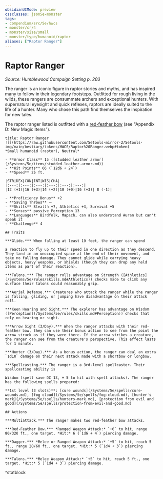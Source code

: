 ```yaml
---
obsidianUIMode: preview
cssclasses: json5e-monster
tags:
- compendium/src/5e/hwcs
- monster/cr/4
- monster/size/small
- monster/type/humanoid/raptor
aliases: ["Raptor Ranger"]
---
```

# Raptor Ranger
*Source: Humblewood Campaign Setting p. 203*  

The ranger is an iconic figure in raptor stories and myths, and has inspired many to follow in their legendary footsteps. Outfitted for rough living in the wilds, these rangers are consummate archers and exceptional hunters. With supernatural eyesight and quick reflexes, raptors are ideally suited to the life of a hunter. Many who chose this path find themselves the inspiration for new tales.

The raptor ranger listed is outfitted with a [red-feather bow](/Systems/5e/items/red-feather-bow-hwcs.md) (see "Appendix D: New Magic Items").

```ad-statblock
title: Raptor Ranger
![](https://raw.githubusercontent.com/5etools-mirror-2/5etools-img/main/bestiary/tokens/HWCS/Raptor%20Ranger.webp#token)
*Small humanoid (raptor), Neutral*

- **Armor Class** 15 ([studded leather armor](/Systems/5e/items/studded-leather-armor.md))
- **Hit Points** 66 (`12d6 + 24`)
- **Speed** 25 ft.

|STR|DEX|CON|INT|WIS|CHA|
|:---:|:---:|:---:|:---:|:---:|:---:|
|12 (+1)|16 (+3)|14 (+2)|10 (+0)|16 (+3)| 8 (-1)|

- **Proficiency Bonus** +2
- **Saving Throws** ⏤
- **Skills** Stealth +7, Athletics +3, Survival +5
- **Senses** passive Perception 13
- **Languages** Birdfolk, Mapach, can also understand Auran but can't speak it
- **Challenge** 4

## Traits

***Glide.*** When falling at least 10 feet, the ranger can spend 

a reaction to fly up to their speed in one direction as they descend. They land in an unoccupied space at the end of their movement, and take no falling damage. They cannot glide while carrying heavy objects, heavy weapons, or shields (though they can drop any held items as part of their reaction).

***Talons.*** The ranger rolls advantage on Strength ([Athletics](/Systems/5e/rules/skills.md#Athletics)) checks made to climb any surface their talons could reasonably grip.

***Aerial Defense.*** Creatures who attack the ranger while the ranger is falling, gliding, or jumping have disadvantage on their attack roll.

***Keen Hearing and Sight.*** The explorer has advantage on Wisdom ([Perception](/Systems/5e/rules/skills.md#Perception)) checks that rely on hearing or sight.

***Arrow Sight (3/Day).*** When the ranger attacks with their red-feather bow, they can use their bonus action to see from the point the arrow struck as if they were there. If the arrow strikes a creature, the ranger can see from the creature's perspective. This effect lasts for 1 minute.

***Hunter (3/Day).*** As a bonus action, the ranger can deal an extra `1d10` damage on their next attack made with a shortbow or longbow.

***Spellcasting.*** The ranger is a 3rd-level spellcaster. Their spellcasting ability is 

Wisdom (spell save DC 13, + 5 to hit with spell attacks). The ranger has the following spells prepared:

**1st level (3 slots)**: [cure wounds](/Systems/5e/spells/cure-wounds.md), [fog cloud](/Systems/5e/spells/fog-cloud.md), [hunter's mark](/Systems/5e/spells/hunters-mark.md), [protection from evil and good](/Systems/5e/spells/protection-from-evil-and-good.md)

## Actions

***Multiattack.*** The ranger makes two red-feather bow attacks.

***Red-Feather Bow.*** *Ranged Weapon Attack:* `+6` to hit, range 80/320 ft., one target. *Hit:* 6 (`1d6 + 4`) piercing damage.

***Dagger.*** *Melee or Ranged Weapon Attack:* `+5` to hit, reach 5 ft., range 20/60 ft., one target. *Hit:* 5 (`1d4 + 3`) piercing damage. 

***Talons.*** *Melee Weapon Attack:* `+5` to hit, reach 5 ft., one target. *Hit:* 5 (`1d4 + 3`) piercing damage. 
```
^statblock